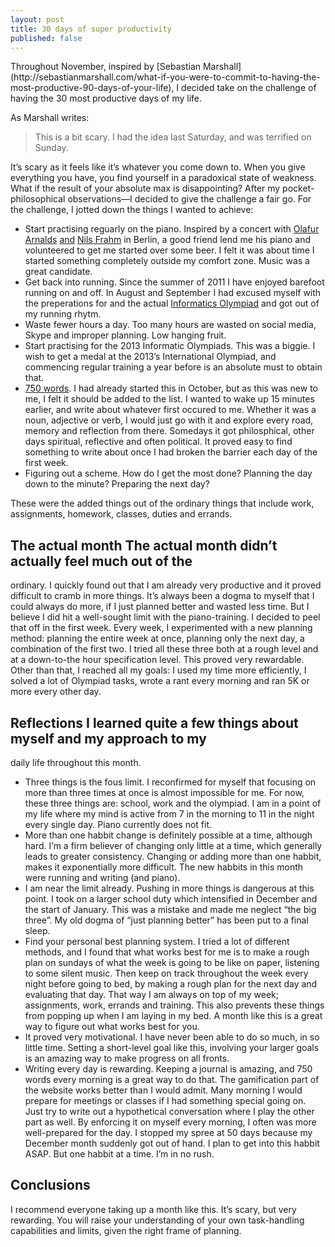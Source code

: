 ```yaml
---                                                                                                                                                                                                         
layout: post                                                                                                                                                                                                
title: 30 days of super productivity
published: false
---   
```


<div class="intro">
  Throughout November, inspired by [Sebastian
  Marshall](http://sebastianmarshall.com/what-if-you-were-to-commit-to-having-the-most-productive-90-days-of-your-life),
  I decided take on the challenge of having the 30 most productive days of my
  life.
</div>

As Marshall writes:

> This is a bit scary. I had the idea last Saturday, and was terrified on
> Sunday.

It’s scary as it feels like it’s whatever you come down to. When you give
everything you have, you find yourself in a paradoxical state of weakness. What
if the result of your absolute max is disappointing? After my
  pocket-philosophical observations—I decided to give the challenge a fair go.
  For the challenge, I jotted down the things I wanted to achieve:

* Start practising reguarly on the piano. Inspired by a concert with [Olafur
  Arnalds](http://www.youtube.com/watch?v=0kYc55bXJFI)
  [and](http://www.youtube.com/watch?v=itErRn4T2no) [Nils
  Frahm](http://www.youtube.com/watch?v=wkbf1-cVUuY) in Berlin, a good friend
  lend me his piano and volunteered to get me started over some beer. I felt it
  was about time I started something completely outside my comfort zone. Music
  was a great candidate.
*  Get back into running. Since the summer of 2011 I have enjoyed barefoot
   running on and off. In August and September I had excused myself with the
   preperations for and the actual [Informatics
   Olympiad](http://sirupsen.com/my-journey-to-the-international-olympiad-in-informatics/)
   and got out of my running rhytm.
* Waste fewer hours a day. Too many hours are wasted on social media, Skype and
  improper planning. Low hanging fruit.
* Start practising for the 2013 Informatic Olympiads. This was a biggie. I wish
  to get a medal at the 2013’s International Olympiad, and commencing regular
  training a year before is an absolute must to obtain that.
* [750 words](http://750words.com/). I had already started this in October, but
  as this was new to me, I felt it should be added to the list. I wanted to wake
  up 15 minutes earlier, and write about whatever first occured to me. Whether
  it was a noun, adjective or verb, I would just go with it and explore every
  road, memory and reflection from there. Somedays it got philosphical, other
  days spiritual, reflective and often political. It proved easy to find
  something to write about once I had broken the barrier each day of the first
  week.
* Figuring out a scheme. How do I get the most done? Planning the day down to
  the minute? Preparing the next day?

These were the added things out of the ordinary things that include work,
assignments, homework, classes, duties and errands.

## The actual month The actual month didn’t actually feel much out of the
ordinary. I quickly found out that I am already very productive and it proved
difficult to cramb in more things. It’s always been a dogma to myself that I
could always do more, if I just planned better and wasted less time. But I
believe I did hit a well-sought limit with the piano-training. I decided to peel
that off in the first week. Every week, I experimented with a new planning
method: planning the entire week at once, planning only the next day, a
combination of the first two. I tried all these three both at a rough level and
at a down-to-the hour specification level. This proved very rewardable. Other
than that, I reached all my goals: I used my time more efficiently, I solved a
lot of Olympiad tasks, wrote a rant every morning and ran 5K or more every other
day.

## Reflections I learned quite a few things about myself and my approach to my
daily life throughout this month.

* Three things is the fous limit. I reconfirmed for myself that focusing on more
  than three times at once is almost impossible for me. For now, these three
  things are: school, work and the olympiad. I am in a point of my life where my
  mind is active from 7 in the morning to 11 in the night every single day.
  Piano currently does not fit.
* More than one habbit change is definitely possible at a time, although hard.
  I’m a firm believer of changing only little at a time, which generally leads
  to greater consistency. Changing or adding more than one habbit, makes it
  exponentially more difficult. The new habbits in this month were running and
  writing (and piano).
* I am near the limit already. Pushing in more things is dangerous at this
  point. I took on a larger school duty which intensified in December and the
  start of January. This was a mistake and made me neglect “the big three”. My
  old dogma of “just planning better” has been put to a final sleep.
* Find your personal best planning system. I tried a lot of different methods,
  and I found that what works best for me is to make a rough plan on sundays of
  what the week is going to be like on paper, listening to some silent music.
  Then keep on track throughout the week every night before going to bed, by
  making a rough plan for the next day and evaluating that day. That way I am
  always on top of my week; assignments, work, errands and training. This also
  prevents these things from popping up when I am laying in my bed. A month like
  this is a great way to figure out what works best for you.
* It proved very motivational. I have never been able to do so much, in so
  little time. Setting a short-level goal like this, involving your larger goals
  is an amazing way to make progress on all fronts.
* Writing every day is rewarding. Keeping a journal is amazing, and 750 words
  every morning is a great way to do that. The gamification part of the website
  works better than I would admit. Many morning I would prepare for meetings or
  classes if I had something special going on. Just try to write out a
  hypothetical conversation where I play the other part as well. By enforcing it
  on myself every morning, I often was more well-prepared for the day. I stopped
  my spree at 50 days because my December month suddenly got out of hand. I plan
  to get into this habbit ASAP. But one habbit at a time. I’m in no rush.

## Conclusions

I recommend everyone taking up a month like this. It’s scary, but very
rewarding. You will raise your understanding of your own task-handling
capabilities and limits, given the right frame of planning.

